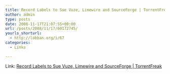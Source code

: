 ```yaml
---
title: Record Labels to Sue Vuze, Limewire and SourceForge | TorrentFreak
author: admin
type: posts
date: 2008-11-17T21:07:55+00:00
url: /posts/2008/11/17/60172745/
yourls_shorturl:
  - http://lobban.org/i/67
categories:
  - Links

---
```

Link: [Record Labels to Sue Vuze, Limewire and SourceForge | TorrentFreak][1]

 [1]: http://torrentfreak.com/record-labels-to-sue-vuze-limewire-and-sourceforge-081114/